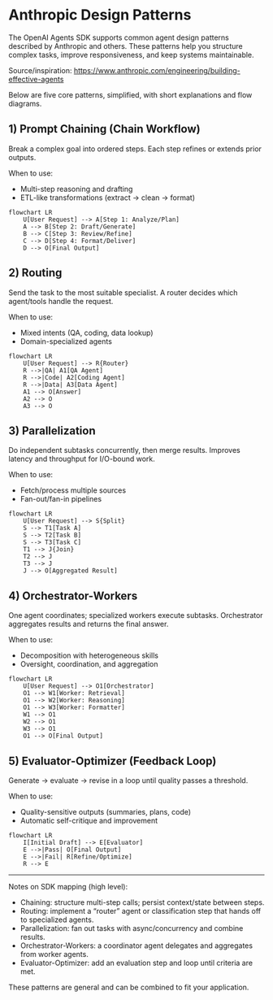 # Anthropic Design Patterns

The OpenAI Agents SDK supports common agent design patterns described by Anthropic and others. These patterns help you structure complex tasks, improve responsiveness, and keep systems maintainable.

Source/inspiration: https://www.anthropic.com/engineering/building-effective-agents

Below are five core patterns, simplified, with short explanations and flow diagrams.

## 1) Prompt Chaining (Chain Workflow)

Break a complex goal into ordered steps. Each step refines or extends prior outputs.

When to use:

- Multi-step reasoning and drafting
- ETL-like transformations (extract → clean → format)

```mermaid
flowchart LR
	U[User Request] --> A[Step 1: Analyze/Plan]
	A --> B[Step 2: Draft/Generate]
	B --> C[Step 3: Review/Refine]
	C --> D[Step 4: Format/Deliver]
	D --> O[Final Output]
```

## 2) Routing

Send the task to the most suitable specialist. A router decides which agent/tools handle the request.

When to use:

- Mixed intents (QA, coding, data lookup)
- Domain-specialized agents

```mermaid
flowchart LR
	U[User Request] --> R{Router}
	R -->|QA| A1[QA Agent]
	R -->|Code| A2[Coding Agent]
	R -->|Data| A3[Data Agent]
	A1 --> O[Answer]
	A2 --> O
	A3 --> O
```

## 3) Parallelization

Do independent subtasks concurrently, then merge results. Improves latency and throughput for I/O-bound work.

When to use:

- Fetch/process multiple sources
- Fan-out/fan-in pipelines

```mermaid
flowchart LR
	U[User Request] --> S{Split}
	S --> T1[Task A]
	S --> T2[Task B]
	S --> T3[Task C]
	T1 --> J{Join}
	T2 --> J
	T3 --> J
	J --> O[Aggregated Result]
```

## 4) Orchestrator-Workers

One agent coordinates; specialized workers execute subtasks. Orchestrator aggregates results and returns the final answer.

When to use:

- Decomposition with heterogeneous skills
- Oversight, coordination, and aggregation

```mermaid
flowchart LR
	U[User Request] --> O1[Orchestrator]
	O1 --> W1[Worker: Retrieval]
	O1 --> W2[Worker: Reasoning]
	O1 --> W3[Worker: Formatter]
	W1 --> O1
	W2 --> O1
	W3 --> O1
	O1 --> O[Final Output]
```

## 5) Evaluator-Optimizer (Feedback Loop)

Generate → evaluate → revise in a loop until quality passes a threshold.

When to use:

- Quality-sensitive outputs (summaries, plans, code)
- Automatic self-critique and improvement

```mermaid
flowchart LR
	I[Initial Draft] --> E[Evaluator]
	E -->|Pass| O[Final Output]
	E -->|Fail| R[Refine/Optimize]
	R --> E
```

---

Notes on SDK mapping (high level):

- Chaining: structure multi-step calls; persist context/state between steps.
- Routing: implement a “router” agent or classification step that hands off to specialized agents.
- Parallelization: fan out tasks with async/concurrency and combine results.
- Orchestrator-Workers: a coordinator agent delegates and aggregates from worker agents.
- Evaluator-Optimizer: add an evaluation step and loop until criteria are met.

These patterns are general and can be combined to fit your application.
